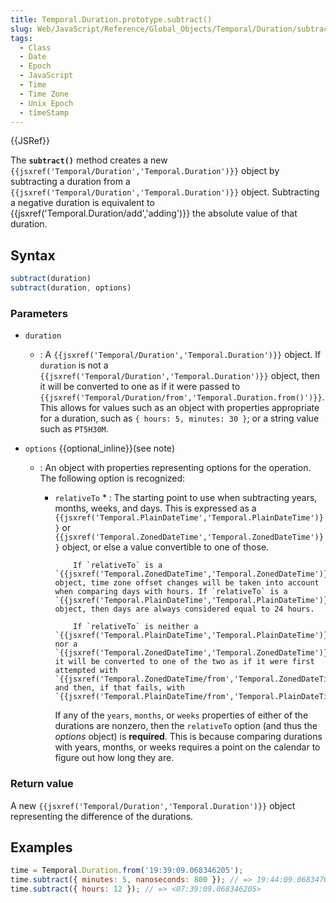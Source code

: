 ```yaml
---
title: Temporal.Duration.prototype.subtract()
slug: Web/JavaScript/Reference/Global_Objects/Temporal/Duration/subtract
tags:
  - Class
  - Date
  - Epoch
  - JavaScript
  - Time
  - Time Zone
  - Unix Epoch
  - timeStamp
---
```

{{JSRef}}

<p class="summary"><span class="seoSummary">The <strong><code>subtract()</code></strong> method creates a new <code>{{jsxref('Temporal/Duration','Temporal.Duration')}}</code> object by subtracting a duration from a <code>{{jsxref('Temporal/Duration','Temporal.Duration')}}</code> object.</span> Subtracting a negative duration is equivalent to {{jsxref('Temporal.Duration/add','adding')}} the absolute value of that duration.</p>

## Syntax

```js
subtract(duration)
subtract(duration, options)
```

### Parameters

- `duration`
  - : A `{{jsxref('Temporal/Duration','Temporal.Duration')}}`
    object. If `duration` is not a
    `{{jsxref('Temporal/Duration','Temporal.Duration')}}`
    object, then it will be converted to one as if it were passed to
    `{{jsxref('Temporal/Duration/from','Temporal.Duration.from()')}}`.
    This allows for values such as an object with properties appropriate for a
    duration, such as `{ hours: 5, minutes: 30 }`; or a string value such as
    `PT5H30M`.
- `options` {{optional_inline}}(see note)

  - : An object with properties representing options for the operation. The
    following option is recognized:

    - `relativeTo` \* : The starting point to use when subtracting years,
      months, weeks, and days. This is expressed as a
      `{{jsxref('Temporal.PlainDateTime','Temporal.PlainDateTime')}}`
      or
      `{{jsxref('Temporal.ZonedDateTime','Temporal.ZonedDateTime')}}`
      object, or else a value convertible to one of those.

              If `relativeTo` is a `{{jsxref('Temporal.ZonedDateTime','Temporal.ZonedDateTime')}}` object, time zone offset changes will be taken into account when comparing days with hours. If `relativeTo` is a `{{jsxref('Temporal.PlainDateTime','Temporal.PlainDateTime')}}` object, then days are always considered equal to 24 hours.

              If `relativeTo` is neither a `{{jsxref('Temporal.PlainDateTime','Temporal.PlainDateTime')}}` nor a `{{jsxref('Temporal.ZonedDateTime','Temporal.ZonedDateTime')}}`, it will be converted to one of the two as if it were first attempted with `{{jsxref('Temporal.ZonedDateTime/from','Temporal.ZonedDateTime.from()')}}` and then, if that fails, with `{{jsxref('Temporal.PlainDateTime/from','Temporal.PlainDateTime.from()')}}`.

      <div class="note">If any of the <code>years</code>, <code>months</code>, or <code>weeks</code> properties of either of the durations are nonzero, then the <code>relativeTo</code> option (and thus the <var>options</var> object) is <strong>required</strong>. This is because comparing durations with years, months, or weeks requires a point on the calendar to figure out how long they are.</div>

### Return value

A new `{{jsxref('Temporal/Duration','Temporal.Duration')}}`
object representing the difference of the durations.

## Examples

```js
time = Temporal.Duration.from('19:39:09.068346205');
time.subtract({ minutes: 5, nanoseconds: 800 }); // => 19:44:09.068347005
time.subtract({ hours: 12 }); // => <07:39:09.068346205>
```
